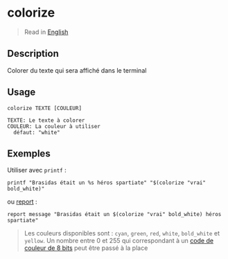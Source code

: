 # colorize

> Read in [English](/docs/en/helpers/colorize.md)

## Description

Colorer du texte qui sera affiché dans le terminal

## Usage

```text
colorize TEXTE [COULEUR]

TEXTE: Le texte à colorer
COULEUR: La couleur à utiliser
  défaut: "white"
```

## Exemples

Utiliser avec `printf` :

```shell
printf "Brasidas était un %s héros spartiate" "$(colorize "vrai" bold_white)"
```

ou [report](/docs/fr/report.md) :

```shell
report message "Brasidas était un $(colorize "vrai" bold_white) héros spartiate"
```

> Les couleurs disponibles sont : `cyan`, `green`, `red`, `white`, `bold_white` et `yellow`. Un
> nombre entre 0 et 255 qui correspondant à un
> [code de couleur de 8 bits](https://jonasjacek.github.io/colors/) peut être passé à la place
